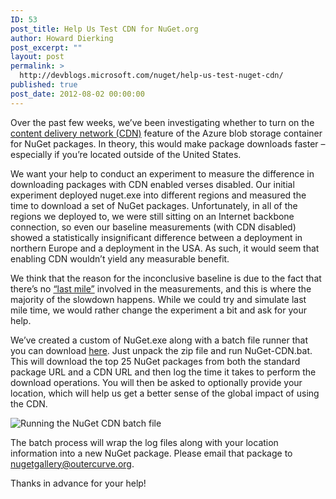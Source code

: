 ```yaml
---
ID: 53
post_title: Help Us Test CDN for NuGet.org
author: Howard Dierking
post_excerpt: ""
layout: post
permalink: >
  http://devblogs.microsoft.com/nuget/help-us-test-nuget-cdn/
published: true
post_date: 2012-08-02 00:00:00
---
```

Over the past few weeks, we’ve been investigating whether to turn on the [content delivery network (CDN)][1] feature of the Azure blob storage container for NuGet packages. In theory, this would make package downloads faster – especially if you’re located outside of the United States.

We want your help to conduct an experiment to measure the difference in downloading packages with CDN enabled verses disabled. Our initial experiment deployed nuget.exe into different regions and measured the time to download a set of NuGet packages. Unfortunately, in all of the regions we deployed to, we were still sitting on an Internet backbone connection, so even our baseline measurements (with CDN disabled) showed a statistically insignificant difference between a deployment in northern Europe and a deployment in the USA. As such, it would seem that enabling CDN wouldn’t yield any measurable benefit. 

We think that the reason for the inconclusive baseline is due to the fact that there’s no [“last mile”][2] involved in the measurements, and this is where the majority of the slowdown happens. While we could try and simulate last mile time, we would rather change the experiment a bit and ask for your help. 

We’ve created a custom of NuGet.exe along with a batch file runner that you can download [here][3]. Just unpack the zip file and run NuGet-CDN.bat. This will download the top 25 NuGet packages from both the standard package URL and a CDN URL and then log the time it takes to perform the download operations. You will then be asked to optionally provide your location, which will help us get a better sense of the global impact of using the CDN.

![Running the NuGet CDN batch file][4]

The batch process will wrap the log files along with your location information into a new NuGet package. Please email that package to <nugetgallery@outercurve.org>. 

Thanks in advance for your help!

 [1]: http://www.windowsazure.com/en-us/home/features/caching/
 [2]: http://en.wikipedia.org/wiki/Last_mile
 [3]: https://devblogs.microsoft.com/nuget/wp-content/uploads/sites/49/2019/05/NuGet-CDN.zip
 [4]: https://devblogs.microsoft.com/nuget/wp-content/uploads/sites/49/2019/05/use-cdn-test.png